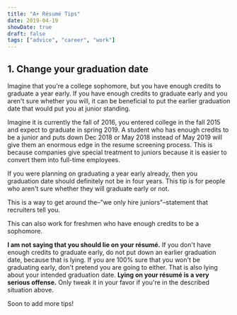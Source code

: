 ```yaml
---
title: "A+ Résumé Tips"
date: 2019-04-19
showDate: true
draft: false
tags: ["advice", "career", "work"]
---
```


## 1. Change your graduation date

Imagine that you're a college sophomore, but you have enough credits to graduate a year early. If you have enough credits to graduate early and you aren't sure whether you will, it can be beneficial to put the earlier graduation date that would put you at junior standing.

Imagine it is currently the fall of 2016, you entered college in the fall 2015 and expect to graduate in spring 2019. A student who has enough credits to be a junior and puts down Dec 2018 or May 2018 instead of May 2019 will give them an enormous edge in the resume screening process. This is because companies give special treatment to juniors because it is easier to convert them into full-time employees.

If you were planning on graduating a year early already, then you graduation date should definitely not be in four years. This tip is for people who aren't sure whether they will graduate early or not.

This is a way to get around the–"we only hire juniors"–statement that recruiters tell you.

This can also work for freshmen who have enough credits to be a sophomore.

**I am not saying that you should lie on your résumé.** If you don't have enough credits to graduate early, do not put down an earlier graduation date, because that is lying. If you are 100% sure that you won't be graduating early, don't pretend you are going to either. That is also lying about your intended graduation date. **Lying on your résumé is a very serious offense.** Only tweak it in your favor if you're in the described situation above.

Soon to add more tips!